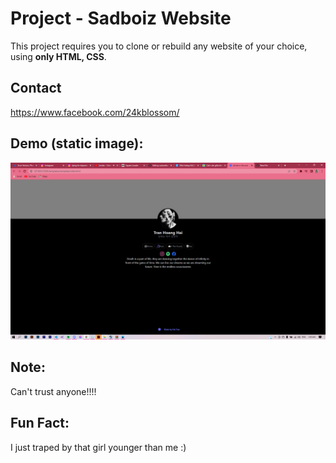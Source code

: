 # Project - Sadboiz Website
This project requires you to clone or rebuild any website of your choice, using **only HTML, CSS**.

## Contact 
https://www.facebook.com/24kblossom/

## Demo (static image):
<img src="https://github.com/hanicsgo/sadboiprofile/blob/main/images/anh.png"/>

## Note:
Can't trust anyone!!!!

## Fun Fact:
I just traped by that girl younger than me :) 
